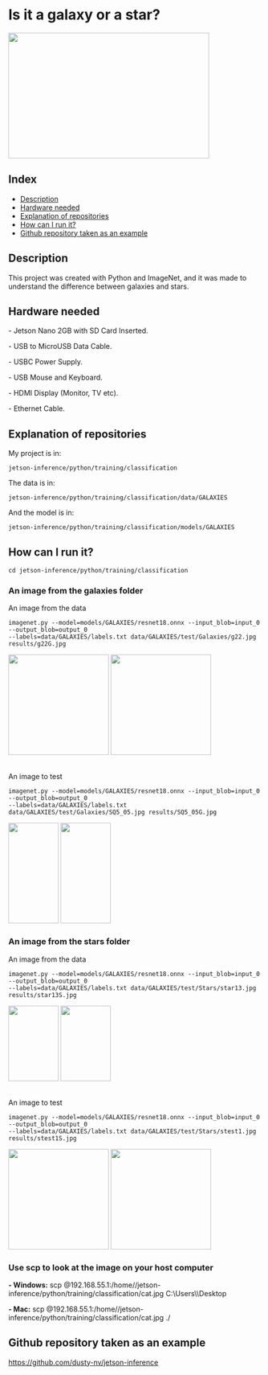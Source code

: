 <h1>Is it a galaxy or a star?</h1>
<img src="https://user-images.githubusercontent.com/77303061/183263866-ddbdf717-5901-4fe7-b72b-f9816f19887e.jpg" width="400px" height="250px"/>

<h2>Index</h2>

* [Description](#description)
* [Hardware needed](#hardware-needed)
* [Explanation of repositories](#explanation-of-repositories)
* [How can I run it?](#how-can-i-run-it?) 
* [Github repository taken as an example](#github-repository-taken-as-an-example)

<h2>Description</h2>
<p>This project was created with Python and ImageNet, and it was made to understand the difference between galaxies and stars.</p>

<h2>Hardware needed</h2>
<p>- Jetson Nano 2GB with SD Card Inserted.</p>
<p>- USB to MicroUSB Data Cable.</p>
<p>- USBC Power Supply.</p>
<p>- USB Mouse and Keyboard.</p>
<p>- HDMI Display (Monitor, TV etc).</p>
<p>- Ethernet Cable.</p>

<h2>Explanation of repositories</h2>
<p>My project is in:</p>

```
jetson-inference/python/training/classification
```

<p>The data is in:</p>

```
jetson-inference/python/training/classification/data/GALAXIES
```

<p>And the model is in:</p>

```
jetson-inference/python/training/classification/models/GALAXIES
```

<h2>How can I run it?</h2>

```
cd jetson-inference/python/training/classification
```
<h3>An image from the <b>galaxies</b> folder</h3>
<p>An image from the data</p>

```
imagenet.py --model=models/GALAXIES/resnet18.onnx --input_blob=input_0 --output_blob=output_0 
--labels=data/GALAXIES/labels.txt data/GALAXIES/test/Galaxies/g22.jpg results/g22G.jpg
```

<div class="rows">
  <img src="https://user-images.githubusercontent.com/77303061/183264491-1b628eb3-b7b6-4f26-8785-ee14ed020c47.jpg" width="200px" height="200px"/>
  <img src="https://user-images.githubusercontent.com/77303061/183264429-9c0c0203-3754-44b6-8ed5-22df69ed6777.jpg" width="200px" height="200px"/>
</div>
<br>
<p>An image to test</p>

```
imagenet.py --model=models/GALAXIES/resnet18.onnx --input_blob=input_0 --output_blob=output_0 
--labels=data/GALAXIES/labels.txt data/GALAXIES/test/Galaxies/SQ5_05.jpg results/SQ5_05G.jpg
```

<div class="rows">
  <img src="https://user-images.githubusercontent.com/77303061/183264513-5aea2f2b-a95b-468b-a6f0-889677cb5c43.jpg" width="100px" height="200px"/>
  <img src="https://user-images.githubusercontent.com/77303061/183264445-75928650-c364-4ab0-9a16-ea396a95a812.jpg" width="100px" height="200px"/>
</div>

<h3>An image from the <b>stars</b> folder</h3>
<p>An image from the data</p>

```
imagenet.py --model=models/GALAXIES/resnet18.onnx --input_blob=input_0 --output_blob=output_0 
--labels=data/GALAXIES/labels.txt data/GALAXIES/test/Stars/star13.jpg results/star13S.jpg
```

<div class="rows">
  <img src="https://user-images.githubusercontent.com/77303061/183264632-6d65ac6b-ed08-4775-b80c-645b712c3028.jpg" width="100px" height="150px"/>
  <img src="https://user-images.githubusercontent.com/77303061/183264671-ac594461-8cf7-4cbc-9d25-966ddd73d2d6.jpg" width="100px" height="150px"/>
</div>
<br>
<p>An image to test</p>

```
imagenet.py --model=models/GALAXIES/resnet18.onnx --input_blob=input_0 --output_blob=output_0 
--labels=data/GALAXIES/labels.txt data/GALAXIES/test/Stars/stest1.jpg results/stest1S.jpg
```

<div class="rows">
  <img src="https://user-images.githubusercontent.com/77303061/183264657-9917d551-6488-48ad-8e22-17d80160661e.jpg" width="200px" height="200px"/>
  <img src="https://user-images.githubusercontent.com/77303061/183264677-17b80b34-d5f7-49f1-9f0e-239a0ae136e4.jpg" width="200px" height="200px"/>
</div>

<h3>Use scp to look at the image on your host computer</h3>
<p><b>- Windows:</b> scp <nanousername>@192.168.55.1:/home/<nanousername>/jetson-inference/python/training/classification/cat.jpg C:\Users\<hostusername>\Desktop<p>
<p><b>- Mac:</b> scp <nanousername>@192.168.55.1:/home/<nanousername>/jetson-inference/python/training/classification/cat.jpg ./<p>

<h2>Github repository taken as an example</h2>
<a href="https://github.com/dusty-nv/jetson-inference">https://github.com/dusty-nv/jetson-inference</a>
